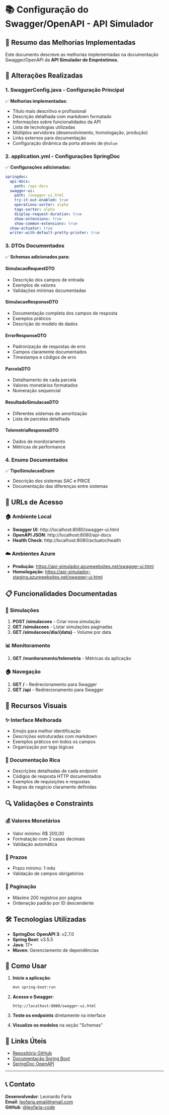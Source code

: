 # 📚 Configuração do Swagger/OpenAPI - API Simulador

## 🎯 Resumo das Melhorias Implementadas

Este documento descreve as melhorias implementadas na documentação Swagger/OpenAPI da **API Simulador de Empréstimos**.

## 🔧 Alterações Realizadas

### 1. **SwaggerConfig.java** - Configuração Principal
✅ **Melhorias implementadas:**
- Título mais descritivo e profissional
- Descrição detalhada com markdown formatado
- Informações sobre funcionalidades da API
- Lista de tecnologias utilizadas
- Múltiplos servidores (desenvolvimento, homologação, produção)
- Links externos para documentação
- Configuração dinâmica da porta através de `@Value`

### 2. **application.yml** - Configurações SpringDoc
✅ **Configurações adicionadas:**
```yaml
springdoc:
  api-docs:
    path: /api-docs
  swagger-ui:
    path: /swagger-ui.html
    try-it-out-enabled: true
    operations-sorter: alpha
    tags-sorter: alpha
    display-request-duration: true
    show-extensions: true
    show-common-extensions: true
  show-actuator: true
  writer-with-default-pretty-printer: true
```

### 3. **DTOs Documentados** 
✅ **Schemas adicionados para:**

#### **SimulacaoRequestDTO**
- Descrição dos campos de entrada
- Exemplos de valores
- Validações mínimas documentadas

#### **SimulacaoResponseDTO**
- Documentação completa dos campos de resposta
- Exemplos práticos
- Descrição do modelo de dados

#### **ErrorResponseDTO**
- Padronização de respostas de erro
- Campos claramente documentados
- Timestamps e códigos de erro

#### **ParcelaDTO**
- Detalhamento de cada parcela
- Valores monetários formatados
- Numeração sequencial

#### **ResultadoSimulacaoDTO**
- Diferentes sistemas de amortização
- Lista de parcelas detalhada

#### **TelemetriaResponseDTO**
- Dados de monitoramento
- Métricas de performance

### 4. **Enums Documentados**
✅ **TipoSimulacaoEnum**
- Descrição dos sistemas SAC e PRICE
- Documentação das diferenças entre sistemas

## 🚀 URLs de Acesso

### 🏠 Ambiente Local
- **Swagger UI**: http://localhost:8080/swagger-ui.html
- **OpenAPI JSON**: http://localhost:8080/api-docs
- **Health Check**: http://localhost:8080/actuator/health

### ☁️ Ambientes Azure
- **Produção**: https://api-simulador.azurewebsites.net/swagger-ui.html
- **Homologação**: https://api-simulador-staging.azurewebsites.net/swagger-ui.html

## 📋 Funcionalidades Documentadas

### 🏦 **Simulações**
1. **POST /simulacoes** - Criar nova simulação
2. **GET /simulacoes** - Listar simulações paginadas
3. **GET /simulacoes/dia/{data}** - Volume por data

### 📊 **Monitoramento**
1. **GET /monitoramento/telemetria** - Métricas da aplicação

### 🏠 **Navegação**
1. **GET /** - Redirecionamento para Swagger
2. **GET /api** - Redirecionamento para Swagger

## 🎨 Recursos Visuais

### ✨ **Interface Melhorada**
- Emojis para melhor identificação
- Descrições estruturadas com markdown
- Exemplos práticos em todos os campos
- Organização por tags lógicas

### 📖 **Documentação Rica**
- Descrições detalhadas de cada endpoint
- Códigos de resposta HTTP documentados
- Exemplos de requisições e respostas
- Regras de negócio claramente definidas

## 🔍 Validações e Constraints

### 💰 **Valores Monetários**
- Valor mínimo: R$ 200,00
- Formatação com 2 casas decimais
- Validação automática

### 📅 **Prazos**
- Prazo mínimo: 1 mês
- Validação de campos obrigatórios

### 📄 **Paginação**
- Máximo 200 registros por página
- Ordenação padrão por ID descendente

## 🛠️ Tecnologias Utilizadas

- **SpringDoc OpenAPI 3**: v2.7.0
- **Spring Boot**: v3.5.5
- **Java**: 17+
- **Maven**: Gerenciamento de dependências

## 📝 Como Usar

1. **Inicie a aplicação**:
   ```bash
   mvn spring-boot:run
   ```

2. **Acesse o Swagger**:
   ```
   http://localhost:8080/swagger-ui.html
   ```

3. **Teste os endpoints** diretamente na interface

4. **Visualize os modelos** na seção "Schemas"

## 🔗 Links Úteis

- [Repositório GitHub](https://github.com/leofaria-code/api-simulador)
- [Documentação Spring Boot](https://spring.io/projects/spring-boot)
- [SpringDoc OpenAPI](https://springdoc.org/)

---

## 📞 Contato

**Desenvolvedor**: Leonardo Faria  
**Email**: leofaria.email@gmail.com  
**GitHub**: [@leofaria-code](https://github.com/leofaria-code)

